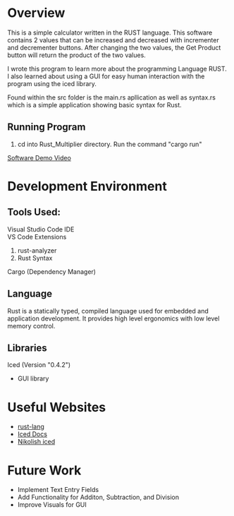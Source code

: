 # Overview

This is a simple calculator written in the RUST language. This software contains 2 values that can be increased and decreased with incrementer and decrementer buttons. After changing the two values, the Get Product button will return the product of the two values. 

I wrote this program to learn more about the programming Language RUST. I also learned about using a GUI for easy human interaction with the program using the iced library. <br>

Found within the src folder is the main.rs apllication as well as syntax.rs which is a simple application showing basic syntax for Rust.

## Running Program
1. cd into Rust_Multiplier directory. Run the command "cargo run"

[Software Demo Video](http://youtube.link.goes.here)

# Development Environment

## Tools Used:
Visual Studio Code IDE <br>
VS Code Extensions <br>
1. rust-analyzer <br>
2. Rust Syntax

Cargo (Dependency Manager)

## Language
Rust is a statically typed, compiled language used for embedded and application development. It provides high level ergonomics with low level memory control. 

## Libraries
Iced (Version "0.4.2")
- GUI library


# Useful Websites

* [rust-lang](https://www.rust-lang.org/)
* [Iced Docs](https://docs.rs/iced/latest/iced/)
* [Nikolish iced](https://nikolish.in/gs-with-iced-1)

# Future Work

* Implement Text Entry Fields
* Add Functionality for Additon, Subtraction, and Division
* Improve Visuals for GUI